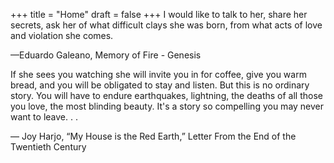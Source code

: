 +++
title = "Home"
draft = false
+++
I would like to talk to her, share her secrets, ask her of what difficult clays she was born, from what acts of love and violation she comes.

—Eduardo Galeano, Memory of Fire - Genesis

 If she sees you watching she will invite you in for coffee, give you warm bread, and you will be obligated to stay and listen. But this is no ordinary story. You will have to endure earthquakes, lightning, the deaths of all those you love, the most blinding beauty. It's a story so compelling you may never want to leave. . .

— Joy Harjo, “My House is the Red Earth,” Letter From the End of the Twentieth Century